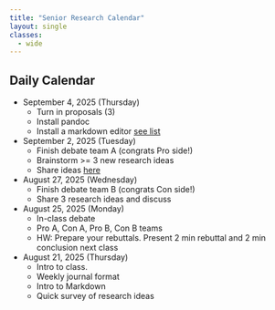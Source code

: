 ```yaml
---
title: "Senior Research Calendar"
layout: single
classes:
  - wide
---
```


## Daily Calendar

- September 4, 2025 (Thursday)
    - Turn in proposals (3)
    - Install pandoc
    - Install a markdown editor [see list](./pandoc.md)
- September 2, 2025 (Tuesday)
    - Finish debate team A (congrats Pro side!)
    - Brainstorm >= 3 new research ideas
    - Share ideas [here](https://docs.google.com/document/d/1bDUcir28uqen22Yads3-vEhjPQ6LGi4sbt-VbYo2PB4/edit?usp=sharing)
- August 27, 2025 (Wednesday)
    - Finish debate team B (congrats Con side!)
    - Share 3 research ideas and discuss
- August 25, 2025 (Monday)
    - In-class debate
    - Pro A, Con A, Pro B, Con B teams
    - HW: Prepare your rebuttals. Present 2 min rebuttal and 2 min conclusion next class
- August 21, 2025 (Thursday)
    - Intro to class.
    - Weekly journal format
    - Intro to Markdown
    - Quick survey of research ideas